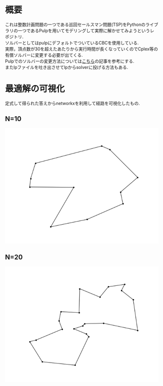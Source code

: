 # 概要
これは整数計画問題の一つである巡回セールスマン問題(TSP)をPythonのライブラリの一つであるPulpを用いてモデリングして実際に解かせてみようというレポジトリ.  
ソルバーとしてはpulpにデフォルトでついているCBCを使用している.  
実際，頂点数が30を超えたあたりから実行時間が長くなっていくのでCplex等の有償ソルバーに変更する必要が出てくる.  
Pulpでのソルバーの変更方法については[こちら](http://inarizuuuushi.hatenablog.com/entry/2019/03/07/090000)の記事を参考にする.  
またlpファイルを吐き出させてlpからsolverに投げる方法もある.  

# 最適解の可視化  
定式して得られた答えからnetworkxを利用して経路を可視化したもの.  
## N=10
![N10](/Picture/N10.png)
## N=20
![N20](/Picture/N20.png)
